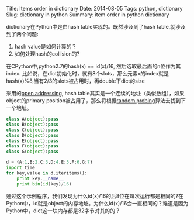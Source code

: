 Title:  Items order in dictionary 
Date: 2014-08-05
Tags: python, dictionary
Slug: dictionary in python 
Summary: item order in python dictionary 


dictionary在Python中是由hash table实现的。既然涉及到了hash table,就涉及到了两个问题:
1. hash value是如何计算的？
2. 如何处理hash的collision的?

在CPython中,python2.7的hash(x) == id(x)/16, 然后选取最后面的n位作为其index. 比如说，在dict初始化时，就有8个slots，那么元素x的index就是hash(x)%8,当有2/3的slots被占用时，再double下dict的size

采用的[open addressing][1], hash table其实是一个连续的地址（类似数组），如果object的primary position被占用了，那么将根据[random probing][2]算法去找到下一个地址。

```python
class A(object):pass
class B(object):pass
class C(object):pass
class D(object):pass
class E(object):pass
class F(object):pass
class G(object):pass

d = {A:1,B:2,C:3,D:4,E:5,F:6,G:7}
import time
for key,value in d.iteritems():
    print key.__name__
    print bin(id(key)/16)
```
通过这个示例程序，我们发现为什么id(x)/16的后8位在每次运行都是相同的?在Python中，id就是object的内存地址。为什么id(x)/16会一直相同的？难道是因为Python中，dict这一块内存都是32字节对其的的？

[1]: http://en.wikipedia.org/wiki/Hash_table#Open_addressing
[2]: http://hg.python.org/cpython/file/52f68c95e025/Objects/dictobject.c#l33
